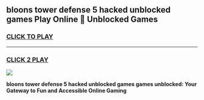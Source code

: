 
## bloons tower defense 5 hacked unblocked games Play Online 👋 Unblocked Games
<h3>
<a href="https://premium.freeplayer.one?title=bloons_tower_defense_5_hacked_unblocked_games&ref=19F">CLICK TO PLAY</a></h3>
<hr>

<h3>
<a href="https://premium.freeplayer.one?title=bloons_tower_defense_5_hacked_unblocked_games&ref=19F">CLICK 2 PLAY</a>
  
</h3>

<a href="https://premium.freeplayer.one?title=bloons_tower_defense_5_hacked_unblocked_games&ref=19F"><img src="https://clearcache.store/games.png"></a>


**bloons tower defense 5 hacked unblocked games games unblocked: Your Gateway to Fun and Accessible Online Gaming**
